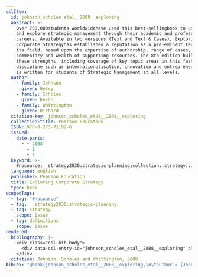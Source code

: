 ```yaml
---
cslItem:
  id: johnson_scholes_etal__2008__exploring
  abstract: >-
    Over 750,000students worldwidehave used this best-sellingbook to understand
    and explore strategic management through their academic and professional
    careers. Available in two versions (Text and Text & Cases), Exploring
    Corporate Strategyhas established a reputation as a pre-eminent textbook in
    its field, based upon the expertise of authorship, range of cases, depth of
    commentary and wealth of supporting resources. The 8th edition builds on
    these strengths, including coverage of key topic areas in this fast-moving
    discipline such as internationalisation, innovation and entrepreneurship. It
    is written for students of Strategic Management at all levels.
  author:
    - family: Johnson
      given: Gerry
    - family: Scholes
      given: Kevan
    - family: Whittington
      given: Richard
  citation-key: johnson_scholes_etal__2008__exploring
  collection-title: Pearson Education
  ISBN: 978-0-273-71192-6
  issued:
    date-parts:
      - - 2008
        - 1
        - 1
  keyword: >-
    #nosource;__strategy2030:strategic-planning;collection::strategy::definitions
  language: english
  publisher: Pearson Education
  title: Exploring Corporate Strategy
  type: book
scopedTags:
  - tag: "#nosource"
  - tag: __strategy2030:strategic-planning
  - tag: strategy
    scope: issue
  - tag: definitions
    scope: issue
rendered:
  bibliography: |-
    <div class="csl-bib-body">
      <div data-csl-entry-id="johnson_scholes_etal__2008__exploring" class="csl-entry">Johnson, G., Scholes, K. and Whittington, R. 2008 <i>Exploring Corporate Strategy</i>. Pearson Education (Pearson Education).</div>
    </div>
  citation: Johnson, Scholes and Whittington, 2008
bibTex: "@book{johnson_scholes_etal__2008__exploring,\n\tauthor = {Johnson, Gerry and Scholes, Kevan and Whittington, Richard},\n\tseries = {Pearson {Education}},\n\tyear = {2008},\n\tmonth = {jan 1},\n\tpublisher = {Pearson Education},\n\ttitle = {Exploring {Corporate} {Strategy}},\n}\n\n"
---
```

